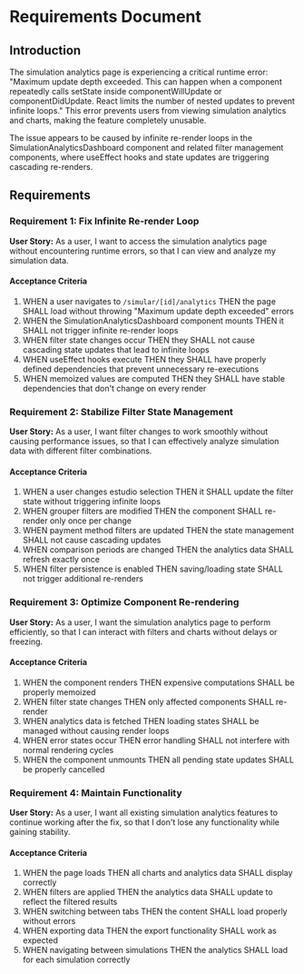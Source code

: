 # Requirements Document

## Introduction

The simulation analytics page is experiencing a critical runtime error: "Maximum update depth exceeded. This can happen when a component repeatedly calls setState inside componentWillUpdate or componentDidUpdate. React limits the number of nested updates to prevent infinite loops." This error prevents users from viewing simulation analytics and charts, making the feature completely unusable.

The issue appears to be caused by infinite re-render loops in the SimulationAnalyticsDashboard component and related filter management components, where useEffect hooks and state updates are triggering cascading re-renders.

## Requirements

### Requirement 1: Fix Infinite Re-render Loop

**User Story:** As a user, I want to access the simulation analytics page without encountering runtime errors, so that I can view and analyze my simulation data.

#### Acceptance Criteria

1. WHEN a user navigates to `/simular/[id]/analytics` THEN the page SHALL load without throwing "Maximum update depth exceeded" errors
2. WHEN the SimulationAnalyticsDashboard component mounts THEN it SHALL not trigger infinite re-render loops
3. WHEN filter state changes occur THEN they SHALL not cause cascading state updates that lead to infinite loops
4. WHEN useEffect hooks execute THEN they SHALL have properly defined dependencies that prevent unnecessary re-executions
5. WHEN memoized values are computed THEN they SHALL have stable dependencies that don't change on every render

### Requirement 2: Stabilize Filter State Management

**User Story:** As a user, I want filter changes to work smoothly without causing performance issues, so that I can effectively analyze simulation data with different filter combinations.

#### Acceptance Criteria

1. WHEN a user changes estudio selection THEN it SHALL update the filter state without triggering infinite loops
2. WHEN grouper filters are modified THEN the component SHALL re-render only once per change
3. WHEN payment method filters are updated THEN the state management SHALL not cause cascading updates
4. WHEN comparison periods are changed THEN the analytics data SHALL refresh exactly once
5. WHEN filter persistence is enabled THEN saving/loading state SHALL not trigger additional re-renders

### Requirement 3: Optimize Component Re-rendering

**User Story:** As a user, I want the simulation analytics page to perform efficiently, so that I can interact with filters and charts without delays or freezing.

#### Acceptance Criteria

1. WHEN the component renders THEN expensive computations SHALL be properly memoized
2. WHEN filter state changes THEN only affected components SHALL re-render
3. WHEN analytics data is fetched THEN loading states SHALL be managed without causing render loops
4. WHEN error states occur THEN error handling SHALL not interfere with normal rendering cycles
5. WHEN the component unmounts THEN all pending state updates SHALL be properly cancelled

### Requirement 4: Maintain Functionality

**User Story:** As a user, I want all existing simulation analytics features to continue working after the fix, so that I don't lose any functionality while gaining stability.

#### Acceptance Criteria

1. WHEN the page loads THEN all charts and analytics data SHALL display correctly
2. WHEN filters are applied THEN the analytics data SHALL update to reflect the filtered results
3. WHEN switching between tabs THEN the content SHALL load properly without errors
4. WHEN exporting data THEN the export functionality SHALL work as expected
5. WHEN navigating between simulations THEN the analytics SHALL load for each simulation correctly
